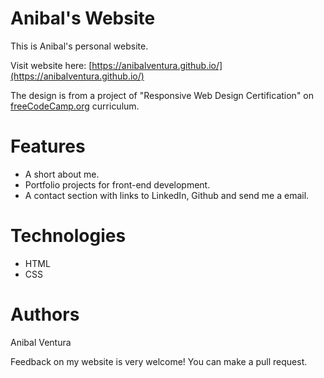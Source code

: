 # Anibal's Website

This is Anibal's personal website.

Visit website here: [https://anibalventura.github.io/](https://anibalventura.github.io/)

The design is from a project of "Responsive Web Design Certification" on [freeCodeCamp.org](https://www.freecodecamp.org/learn/) curriculum.

# Features

- A short about me.
- Portfolio projects for front-end development.
- A contact section with links to LinkedIn, Github and send me a email.

# Technologies

- HTML
- CSS

# Authors

Anibal Ventura

Feedback on my website is very welcome! You can make a pull request.
